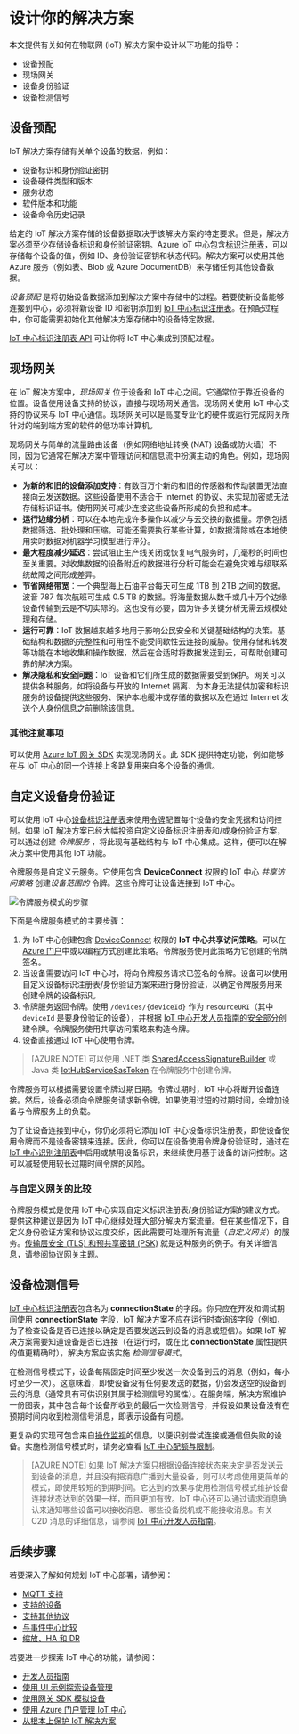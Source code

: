 <properties
 pageTitle="IoT 中心解决方案指南 | Azure"
 description="有关网关、设备预配和身份验证的指导主题，帮助用户使用 Azure IoT 中心开发 IoT 解决方案。"
 services="iot-hub"
 documentationCenter=""
 authors="dominicbetts"
 manager="timlt"
 editor=""/>

<tags
 ms.service="iot-hub"
 ms.devlang="na"
 ms.topic="article"
 ms.tgt_pltfrm="na"
 ms.workload="na"
 ms.date="07/19/2016"
 ms.author="dobett"
 wacn.date=""/>

# 设计你的解决方案

本文提供有关如何在物联网 (IoT) 解决方案中设计以下功能的指导：

- 设备预配
- 现场网关
- 设备身份验证
- 设备检测信号

## 设备预配

IoT 解决方案存储有关单个设备的数据，例如：

- 设备标识和身份验证密钥
- 设备硬件类型和版本
- 服务状态
- 软件版本和功能
- 设备命令历史记录

给定的 IoT 解决方案存储的设备数据取决于该解决方案的特定要求。但是，解决方案必须至少存储设备标识和身份验证密钥。Azure IoT 中心包含[标识注册表][lnk-devguide-identityregistry]，可以存储每个设备的值，例如 ID、身份验证密钥和状态代码。解决方案可以使用其他 Azure 服务（例如表、Blob 或 Azure DocumentDB）来存储任何其他设备数据。

*设备预配* 是将初始设备数据添加到解决方案中存储中的过程。若要使新设备能够连接到中心，必须将新设备 ID 和密钥添加到 [IoT 中心标识注册表][lnk-devguide-identityregistry]。在预配过程中，你可能需要初始化其他解决方案存储中的设备特定数据。

[IoT 中心标识注册表 API][lnk-devguide-identityregistry] 可让你将 IoT 中心集成到预配过程。

## 现场网关

在 IoT 解决方案中，*现场网关* 位于设备和 IoT 中心之间。它通常位于靠近设备的位置。设备使用设备支持的协议，直接与现场网关通信。现场网关使用 IoT 中心支持的协议来与 IoT 中心通信。现场网关可以是高度专业化的硬件或运行完成网关所针对的端到端方案的软件的低功率计算机。

现场网关与简单的流量路由设备（例如网络地址转换 (NAT) 设备或防火墙）不同，因为它通常在解决方案中管理访问和信息流中扮演主动的角色。例如，现场网关可以：

- **为新的和旧的设备添加支持**：有数百万个新的和旧的传感器和传动装置无法直接向云发送数据。这些设备使用不适合于 Internet 的协议、未实现加密或无法存储标识证书。使用网关可减少连接这些设备所形成的负担和成本。
- **运行边缘分析**：可以在本地完成许多操作以减少与云交换的数据量。示例包括数据筛选、批处理和压缩。可能还需要执行某些计算，如数据清除或在本地使用实时数据对机器学习模型进行评分。
- **最大程度减少延迟**：尝试阻止生产线关闭或恢复电气服务时，几毫秒的时间也至关重要。对收集数据的设备附近的数据进行分析可能会在避免灾难与级联系统故障之间形成差异。
- **节省网络带宽**：一个典型海上石油平台每天可生成 1TB 到 2TB 之间的数据。波音 787 每次航班可生成 0.5 TB 的数据。将海量数据从数千或几十万个边缘设备传输到云是不切实际的。这也没有必要，因为许多关键分析无需云规模处理和存储。
- **运行可靠**：IoT 数据越来越多地用于影响公民安全和关键基础结构的决策。基础结构和数据的完整性和可用性不能受间歇性云连接的威胁。使用存储和转发等功能在本地收集和操作数据，然后在合适时将数据发送到云，可帮助创建可靠的解决方案。
- **解决隐私和安全问题**：IoT 设备和它们所生成的数据需要受到保护。网关可以提供各种服务，如将设备与开放的 Internet 隔离、为本身无法提供加密和标识服务的设备提供这些服务、保护本地缓冲或存储的数据以及在通过 Internet 发送个人身份信息之前删除该信息。

### 其他注意事项

可以使用 [Azure IoT 网关 SDK][lnk-gateway-sdk] 实现现场网关。此 SDK 提供特定功能，例如能够在与 IoT 中心的同一个连接上多路复用来自多个设备的通信。

## 自定义设备身份验证

可以使用 IoT 中心[设备标识注册表][lnk-devguide-identityregistry]来使用[令牌][lnk-sas-token]配置每个设备的安全凭据和访问控制。如果 IoT 解决方案已经大幅投资自定义设备标识注册表和/或身份验证方案，可以通过创建 *令牌服务* ，将此现有基础结构与 IoT 中心集成。这样，便可以在解决方案中使用其他 IoT 功能。

令牌服务是自定义云服务。它使用包含 **DeviceConnect** 权限的 IoT 中心 *共享访问策略* 创建*设备范围的* 令牌。这些令牌可让设备连接到 IoT 中心。

  ![令牌服务模式的步骤][img-tokenservice]

下面是令牌服务模式的主要步骤：

1. 为 IoT 中心创建包含 [DeviceConnect][lnk-devguide-security] 权限的 **IoT 中心共享访问策略**。可以在 [Azure 门户][lnk-portal]中或以编程方式创建此策略。令牌服务使用此策略为它创建的令牌签名。
2. 当设备需要访问 IoT 中心时，将向令牌服务请求已签名的令牌。设备可以使用自定义设备标识注册表/身份验证方案来进行身份验证，以确定令牌服务用来创建令牌的设备标识。
3. 令牌服务返回令牌。使用 `/devices/{deviceId}` 作为 `resourceURI`（其中 `deviceId` 是要身份验证的设备），并根据 [IoT 中心开发人员指南的安全部分][lnk-devguide-security]创建令牌。令牌服务使用共享访问策略来构造令牌。
4. 设备直接通过 IoT 中心使用令牌。

> [AZURE.NOTE] 可以使用 .NET 类 [SharedAccessSignatureBuilder][lnk-dotnet-sas] 或 Java 类 [IotHubServiceSasToken][lnk-java-sas] 在令牌服务中创建令牌。

令牌服务可以根据需要设置令牌过期日期。令牌过期时，IoT 中心将断开设备连接。然后，设备必须向令牌服务请求新令牌。如果使用过短的过期时间，会增加设备与令牌服务上的负载。

为了让设备连接到中心，你仍必须将它添加 IoT 中心设备标识注册表，即使设备使用令牌而不是设备密钥来连接。因此，你可以在设备使用令牌身份验证时，通过在 [IoT 中心识别注册表][lnk-devguide-identityregistry]中启用或禁用设备标识，来继续使用基于设备的访问控制。这可以减轻使用较长过期时间令牌的风险。

### 与自定义网关的比较

令牌服务模式是使用 IoT 中心实现自定义标识注册表/身份验证方案的建议方式。提供这种建议是因为 IoT 中心继续处理大部分解决方案流量。但在某些情况下，自定义身份验证方案和协议过度交织，因此需要可处理所有流量（*自定义网关*）的服务。[传输层安全 (TLS) 和预共享密钥 (PSK)][lnk-tls-psk] 就是这种服务的例子。有关详细信息，请参阅[协议网关][lnk-protocols]主题。

## 设备检测信号 <a id="heartbeat"></a>

[IoT 中心标识注册表][lnk-devguide-identityregistry]包含名为 **connectionState** 的字段。你只应在开发和调试期间使用 **connectionState** 字段，IoT 解决方案不应在运行时查询该字段（例如，为了检查设备是否已连接以确定是否要发送云到设备的消息或短信）。如果 IoT 解决方案需要知道设备是否已连接（在运行时，或在比 **connectionState** 属性提供的值更精确时），解决方案应该实施 *检测信号模式*。

在检测信号模式下，设备每隔固定时间至少发送一次设备到云的消息（例如，每小时至少一次）。这意味着，即使设备没有任何要发送的数据，仍会发送空的设备到云的消息（通常具有可供识别其属于检测信号的属性）。在服务端，解决方案维护一份图表，其中包含每个设备所收到的最后一次检测信号，并假设如果设备没有在预期时间内收到检测信号消息，即表示设备有问题。

更复杂的实现可包含来自[操作监视][lnk-devguide-opmon]的信息，以便识别尝试连接或通信但失败的设备。实施检测信号模式时，请务必查看 [IoT 中心配额与限制][]。

> [AZURE.NOTE] 如果 IoT 解决方案只根据设备连接状态来决定是否发送云到设备的消息，并且没有把消息广播到大量设备，则可以考虑使用更简单的模式，即使用较短的到期时间。它达到的效果与使用检测信号模式维护设备连接状态达到的效果一样，而且更加有效。IoT 中心还可以通过请求消息确认来通知哪些设备可以接收消息、哪些设备脱机或不能接收消息。有关 C2D 消息的详细信息，请参阅 [IoT 中心开发人员指南][lnk-devguide-messaging]。

## 后续步骤

若要深入了解如何规划 IoT 中心部署，请参阅：

- [MQTT 支持][lnk-mqtt]
- [支持的设备][lnk-devices]
- [支持其他协议][lnk-protocols]
- [与事件中心比较][lnk-compare]
- [缩放、HA 和 DR][lnk-scaling]

若要进一步探索 IoT 中心的功能，请参阅：

- [开发人员指南][lnk-devguide]
- [使用 UI 示例探索设备管理][lnk-dmui]
- [使用网关 SDK 模拟设备][lnk-gateway]
- [使用 Azure 门户管理 IoT 中心][lnk-portal-manage]
- [从根本上保护 IoT 解决方案][lnk-securing]

[img-tokenservice]: ./media/iot-hub-guidance/tokenservice.png

[lnk-devguide-identityregistry]: /documentation/articles/iot-hub-devguide/#identityregistry
[lnk-devguide-opmon]: /documentation/articles/iot-hub-operations-monitoring/

[lnk-devguide-security]: /documentation/articles/iot-hub-devguide/#security
[lnk-tls-psk]: https://tools.ietf.org/html/rfc4279

[lnk-portal]: https://portal.azure.cn
[lnk-devguide-messaging]: /documentation/articles/iot-hub-devguide/#messaging
[lnk-dotnet-sas]: https://msdn.microsoft.com/zh-cn/library/microsoft.azure.devices.common.security.sharedaccesssignaturebuilder.aspx
[lnk-java-sas]: http://azure.github.io/azure-iot-sdks/java/service/api_reference/com/microsoft/azure/iot/service/auth/IotHubServiceSasToken.html
[IoT 中心配额与限制]: /documentation/articles/iot-hub-devguide/#throttling
[lnk-gateway-sdk]: https://github.com/Azure/azure-iot-gateway-sdk
[lnk-mqtt]: /documentation/articles/iot-hub-mqtt-support/
[lnk-devices]: /documentation/articles/iot-hub-tested-configurations/
[lnk-protocols]: /documentation/articles/iot-hub-protocol-gateway/
[lnk-compare]: /documentation/articles/iot-hub-compare-event-hubs/
[lnk-scaling]: /documentation/articles/iot-hub-scaling/
[lnk-devguide]: /documentation/articles/iot-hub-devguide/
[lnk-dmui]: /documentation/articles/iot-hub-device-management-ui-sample/
[lnk-gateway]: /documentation/articles/iot-hub-linux-gateway-sdk-simulated-device/
[lnk-portal-manage]: /documentation/articles/iot-hub-manage-through-portal/
[lnk-sas-token]: /documentation/articles/iot-hub-sas-tokens/
[lnk-securing]: /documentation/articles/iot-hub-security-ground-up/

<!---HONumber=Mooncake_0926_2016-->